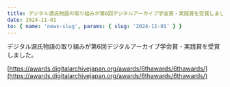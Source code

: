```yaml
---
title: デジタル源氏物語の取り組みが第6回デジタルアーカイブ学会賞・実践賞を受賞しました。
date: 2024-11-01
to: { name: 'news-slug', params: { slug: '2024-11-01' } }
---
```


<div class="mb-5">
デジタル源氏物語の取り組みが第6回デジタルアーカイブ学会賞・実践賞を受賞しました。
</div>

[https://awards.digitalarchivejapan.org/awards/6thawards/6thawards/](https://awards.digitalarchivejapan.org/awards/6thawards/6thawards/)
